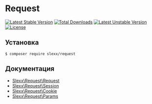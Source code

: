 Request
=========================================
[![Latest Stable Version](https://poser.pugx.org/slexx/request/v/stable)](https://packagist.org/packages/slexx/request) [![Total Downloads](https://poser.pugx.org/slexx/request/downloads)](https://packagist.org/packages/slexx/request) [![Latest Unstable Version](https://poser.pugx.org/slexx/request/v/unstable)](https://packagist.org/packages/slexx/request) [![License](https://poser.pugx.org/slexx/request/license)](https://packagist.org/packages/slexx/request)

## Установка

```
$ composer require slexx/request
```

## Документация

* [Slexx\Request\Request](https://github.com/slexx1234/request/blob/master/docs/Request.md)
* [Slexx\Request\Session](https://github.com/slexx1234/request/blob/master/docs/Session.md)
* [Slexx\Request\Cookie](https://github.com/slexx1234/request/blob/master/docs/Cookie.md)
* [Slexx\Request\Params](https://github.com/slexx1234/request/blob/master/docs/Params.md)
